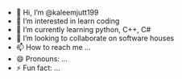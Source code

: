 - 👋 Hi, I’m @kaleemjutt199
- 👀 I’m interested in learn coding
- 🌱 I’m currently learning python, C++, C#
- 💞️ I’m looking to collaborate on software houses
- 📫 How to reach me ...
- 😄 Pronouns: ...
- ⚡ Fun fact: ...

<!---
kaleemjutt199/kaleemjutt199 is a ✨ special ✨ repository because its `README.md` (this file) appears on your GitHub profile.
You can click the Preview link to take a look at your changes.
--->
